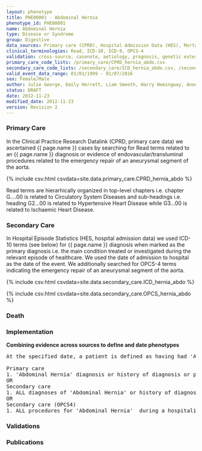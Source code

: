 ```yaml
---
layout: phenotype
title: PHE00001 - Abdominal Hernia
phenotype_id: PHE00001
name: Abdominal Hernia
type: Disease or Syndrome
group: Digestive
data_sources: Primary care (CPRD), Hospital Admission Data (HES), Mortality Data (ONS)
clinical_terminologies: Read, ICD-10, ICD-9, OPCS-4
validation: cross-source, casenote, aetiology, prognosis, genetic external
primary_care_code_lists: /primary_care/CPRD_hernia_abdo.csv
secondary_care_code_lists: /secondary_care/ICD_hernia_abdo.csv, /secondary_care/OPCS_hernia_abdo.csv
valid_event_data_range: 01/01/1999 - 01/07/2016
sex: Female/Male
author: Julie George, Emily Herrett, Liam Smeeth, Harry Hemingway, Anoop Shah, Spiros Denaxas
status: DRAFT
date: 2012-11-23
modified_date: 2012-11-23
version: Revision 2
---
```


### Primary Care

In the Clinical Practice Research Datalink (CPRD, primary care data) we ascertained {{ page.name }} cases by searching for Read terms related to an {{ page.name }} diagnosis or evidence of endovascular/transluminal procedures related to the emergency repair of an aneurysmal segment of the aorta.

{% include csv.html csvdata=site.data.primary_care.CPRD_hernia_abdo %}

Read terms are hierarhically organized in top-level chapters i.e. chapter G....00 is related to Circulatory System Diseases and sub-headings i.e. heading G2...00 is related to Hypertensive Heart Disease while G3...00 is related to Ischaemic Heart Disease.

### Secondary Care

In Hospital Episode Statistics (HES, hospital admission data) we used ICD-10 terms (see below) for {{ page.name }} diagnosis when marked as the primary diagnosis i.e. the main condition treated or investigated during the relevant episode of healthcare. We used the date of admission to hospital as the date of the event. We additionally searched for OPCS-4 terms indicating the emergency repair of an aneurysmal segment of the aorta.

{% include csv.html csvdata=site.data.secondary_care.ICD_hernia_abdo %}

{% include csv.html csvdata=site.data.secondary_care.OPCS_hernia_abdo %}


### Death

### Implementation

**Combining evidence across sources to define and date phenotypes**

<pre>
At the specified date, a patient is defined as having had 'Abdominal Hernia' IF they meet the criteria for any of the following on or before the specified date. The earliest date on which the individual meets any of the following criteria on or before the specified date is defined as the first event date:

Primary care
1. 'Abdominal Hernia' diagnosis or history of diagnosis or procedure during a consultation 
OR
Secondary care
1. ALL diagnoses of 'Abdominal Hernia' or history of diagnosis during a hospitalization
OR
Secondary care (OPCS4)
1. ALL procedures for 'Abdominal Hernia'  during a hospitalization
</pre>

### Validations

### Publications

